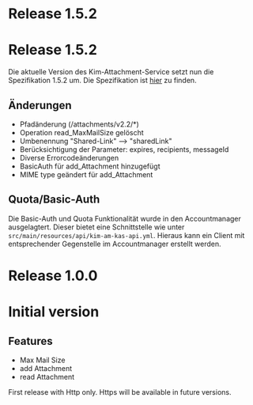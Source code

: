 # Release 1.5.2
# Release 1.5.2

Die aktuelle Version des Kim-Attachment-Service setzt nun die Spezifikation 1.5.2 um. Die
Spezifikation
ist [hier](https://github.com/gematik/api-kim/blob/master/src/openapi/AttachmentService.yaml) zu
finden.

## Änderungen

* Pfadänderung (/attachments/v2.2/*)
* Operation read_MaxMailSize gelöscht
* Umbenennung "Shared-Link" --> "sharedLink"
* Berücksichtigung der Parameter: expires, recipients, messageId
* Diverse Errorcodeänderungen
* BasicAuth für add_Attachment hinzugefügt
* MIME type geändert für add_Attachment

## Quota/Basic-Auth 

Die Basic-Auth und Quota Funktionalität wurde in den Accountmanager ausgelagtert. Dieser bietet eine Schnittstelle wie unter `src/main/resources/api/kim-am-kas-api.yml`. Hieraus kann ein Client mit entsprechender Gegenstelle im Accountmanager erstellt werden.

# Release 1.0.0
# Initial version

## Features

* Max Mail Size
* add Attachment
* read Attachment

First release with Http only. Https will be available in future versions.

